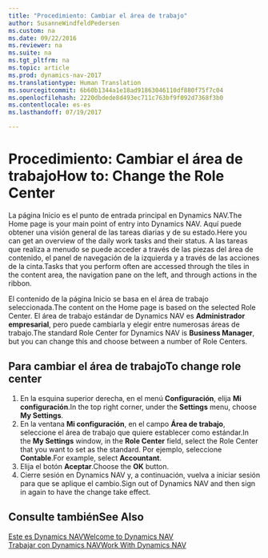 ```yaml
---
title: "Procedimiento: Cambiar el área de trabajo"
author: SusanneWindfeldPedersen
ms.custom: na
ms.date: 09/22/2016
ms.reviewer: na
ms.suite: na
ms.tgt_pltfrm: na
ms.topic: article
ms.prod: dynamics-nav-2017
ms.translationtype: Human Translation
ms.sourcegitcommit: 6b60b1344a1e18ad91863046110df880f75f7c04
ms.openlocfilehash: 2220dbdede8d493ec711c763bf9f092d7368f3b0
ms.contentlocale: es-es
ms.lasthandoff: 07/19/2017

---
```


# <a name="how-to-change-the-role-center"></a><span data-ttu-id="7394d-102">Procedimiento: Cambiar el área de trabajo</span><span class="sxs-lookup"><span data-stu-id="7394d-102">How to: Change the Role Center</span></span>
<span data-ttu-id="7394d-103">La página Inicio es el punto de entrada principal en Dynamics NAV.</span><span class="sxs-lookup"><span data-stu-id="7394d-103">The Home page is your main point of entry into Dynamics NAV.</span></span> <span data-ttu-id="7394d-104">Aquí puede obtener una visión general de las tareas diarias y de su estado.</span><span class="sxs-lookup"><span data-stu-id="7394d-104">Here you can get an overview of the daily work tasks and their status.</span></span> <span data-ttu-id="7394d-105">A las tareas que realiza a menudo se puede acceder a través de las piezas del área de contenido, el panel de navegación de la izquierda y a través de las acciones de la cinta.</span><span class="sxs-lookup"><span data-stu-id="7394d-105">Tasks that you perform often are accessed through the tiles in the content area, the navigation pane on the left, and through actions in the ribbon.</span></span>

<span data-ttu-id="7394d-106">El contenido de la página Inicio se basa en el área de trabajo seleccionada.</span><span class="sxs-lookup"><span data-stu-id="7394d-106">The content on the Home page is based on the selected Role Center.</span></span> <span data-ttu-id="7394d-107">El área de trabajo estándar de Dynamics NAV es **Administrador empresarial**, pero puede cambiarla y elegir entre numerosas áreas de trabajo.</span><span class="sxs-lookup"><span data-stu-id="7394d-107">The standard Role Center for Dynamics NAV is **Business Manager**, but you can change this and choose between a number of Role Centers.</span></span>

## <a name="to-change-role-center"></a><span data-ttu-id="7394d-108">Para cambiar el área de trabajo</span><span class="sxs-lookup"><span data-stu-id="7394d-108">To change role center</span></span>
1. <span data-ttu-id="7394d-109">En la esquina superior derecha, en el menú **Configuración**, elija **Mi configuración**.</span><span class="sxs-lookup"><span data-stu-id="7394d-109">In the top right corner, under the **Settings** menu, choose **My Settings**.</span></span>
2. <span data-ttu-id="7394d-110">En la ventana **Mi configuración**, en el campo **Área de trabajo**, seleccione el área de trabajo que quiere establecer como estándar.</span><span class="sxs-lookup"><span data-stu-id="7394d-110">In the **My Settings** window, in the **Role Center** field, select the Role Center that you want to set as the standard.</span></span> <span data-ttu-id="7394d-111">Por ejemplo, seleccione **Contable**.</span><span class="sxs-lookup"><span data-stu-id="7394d-111">For example, select **Accountant**.</span></span>
3. <span data-ttu-id="7394d-112">Elija el botón **Aceptar**.</span><span class="sxs-lookup"><span data-stu-id="7394d-112">Choose the **OK** button.</span></span>
4. <span data-ttu-id="7394d-113">Cierre sesión en Dynamics NAV y, a continuación, vuelva a iniciar sesión para que se aplique el cambio.</span><span class="sxs-lookup"><span data-stu-id="7394d-113">Sign out of Dynamics NAV and then sign in again to have the change take effect.</span></span>

## <a name="see-also"></a><span data-ttu-id="7394d-114">Consulte también</span><span class="sxs-lookup"><span data-stu-id="7394d-114">See Also</span></span>
[<span data-ttu-id="7394d-115">Este es Dynamics NAV</span><span class="sxs-lookup"><span data-stu-id="7394d-115">Welcome to Dynamics NAV</span></span>](across-get-started.md)  
[<span data-ttu-id="7394d-116">Trabajar con Dynamics NAV</span><span class="sxs-lookup"><span data-stu-id="7394d-116">Work With Dynamics NAV</span></span>](ui-work-product.md)  

